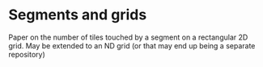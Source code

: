 # Segments and grids
 
Paper on the number of tiles touched by a segment on a rectangular 2D grid. May be extended to an ND grid (or that may end up being a separate repository)

